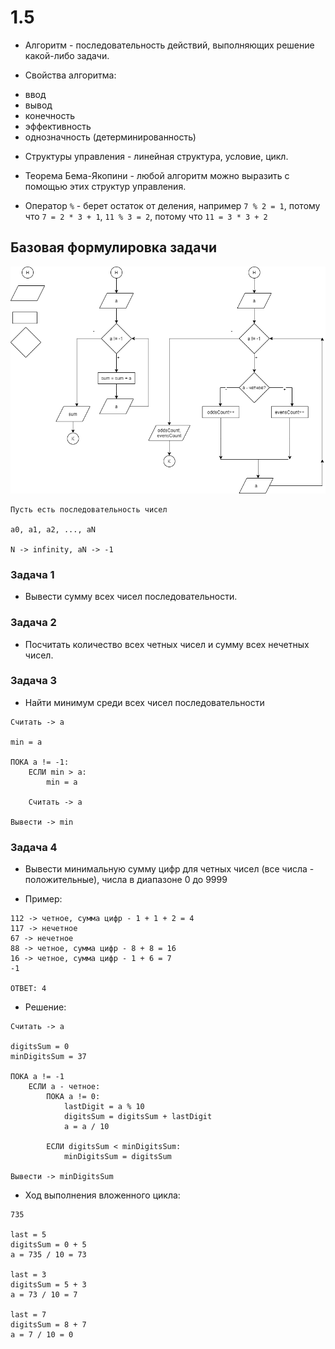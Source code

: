 # 1.5

* Алгоритм - последовательность действий, выполняющих решение какой-либо задачи.

* Свойства алгоритма:

- ввод
- вывод
- конечность
- эффективность
- однозначность (детерминированность)

* Структуры управления - линейная структура, условие, цикл. 

* Теорема Бема-Якопини - любой алгоритм можно выразить с помощью этих структур управления.

* Оператор `%` - берет остаток от деления, например `7 % 2 = 1`, потому что `7 = 2 * 3 + 1`, `11 % 3 = 2`, потому что `11 = 3 * 3 + 2`

## Базовая формулировка задачи

![Algorithm](img/1.png) 

```
Пусть есть последовательность чисел 

a0, a1, a2, ..., aN

N -> infinity, aN -> -1
``` 

### Задача 1

* Вывести сумму всех чисел последовательности.

### Задача 2

* Посчитать количество всех четных чисел и сумму всех нечетных чисел.

### Задача 3

* Найти минимум среди всех чисел последовательности

```
Считать -> a

min = a

ПОКА a != -1:
	ЕСЛИ min > a:
		min = a

	Считать -> a

Вывести -> min
```

### Задача 4

* Вывести минимальную сумму цифр для четных чисел (все числа - положительные), числа в диапазоне 0 до 9999

* Пример:

```
112 -> четное, сумма цифр - 1 + 1 + 2 = 4
117 -> нечетное
67 -> нечетное
88 -> четное, сумма цифр - 8 + 8 = 16
16 -> четное, сумма цифр - 1 + 6 = 7
-1

ОТВЕТ: 4
```

* Решение:

```
Считать -> a

digitsSum = 0
minDigitsSum = 37

ПОКА a != -1
	ЕСЛИ a - четное:
		ПОКА a != 0:
			lastDigit = a % 10
			digitsSum = digitsSum + lastDigit
			a = a / 10

		ЕСЛИ digitsSum < minDigitsSum:
			minDigitsSum = digitsSum

Вывести -> minDigitsSum
```

* Ход выполнения вложенного цикла:

```
735

last = 5
digitsSum = 0 + 5
a = 735 / 10 = 73

last = 3
digitsSum = 5 + 3
a = 73 / 10 = 7

last = 7
digitsSum = 8 + 7
a = 7 / 10 = 0
```